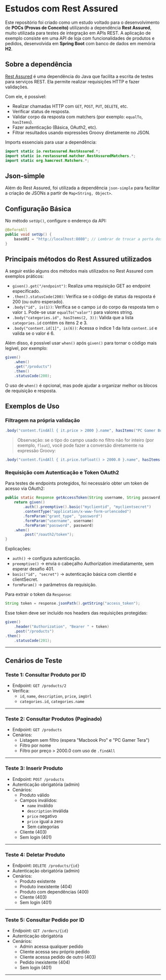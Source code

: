 
# Estudos com Rest Assured

Este repositório foi criado como um estudo voltado para o desenvolvimento de **POCs (Provas de Conceito)** utilizando a dependência **Rest Assured**, muito utilizada para testes de integração em APIs REST. A aplicação de exemplo consiste em uma API de loja com funcionalidades de produtos e pedidos, desenvolvida em **Spring Boot** com banco de dados em memória **H2**.

## Sobre a dependência

[Rest Assured](https://rest-assured.io) é uma dependência do Java que facilita a escrita de testes para serviços REST. Ela permite realizar requisições HTTP e fazer validações.

Com ele, é possível:
- Realizar chamadas HTTP com `GET`, `POST`, `PUT`, `DELETE`, etc.
- Verificar status de resposta.
- Validar corpo da resposta com matchers (por exemplo: `equalTo`, `hasItems`).
- Fazer autenticação (Básica, OAuth2, etc).
- Filtrar resultados usando expressões Groovy diretamente no JSON.

Imports essenciais para usar a dependência:
```java
import static io.restassured.RestAssured.*;
import static io.restassured.matcher.RestAssuredMatchers.*;
import static org.hamcrest.Matchers.*;
```

## Json-simple

Além do Rest Assured, foi utilizada a dependência `json-simple` para facilitar a criação de JSONs a partir de `Map<String, Object>`.

## Configuração Básica

No método `setUp()`, configure o endereço da API:

```java
@BeforeAll
public void setUp() {
    baseURI = "http://localhost:8080"; // Lembrar de trocar a porta dos testes se estiver rodandno a aplicação na 8080 e em outro projeto.
}
```

## Principais métodos do Rest Assured utilizados

A seguir estão alguns dos métodos mais utilizados no Rest Assured com exemplos práticos:

- `given().get("/endpoint")`: Realiza uma requisição GET ao endpoint especificado.
- `.then().statusCode(200)`: Verifica se o código de status da resposta é 200 (ou outro esperado).
- `.body("id", is(1))`: Verifica se o campo `id` do corpo da resposta tem o valor `1`. Pode-se usar `equalTo("valor")` para valores string.
- `.body("categories.id", hasItems(2, 3))`: Valida que a lista `categories.id` contém os itens 2 e 3.
- `.body("content.id[1]", is(6))`: Acessa o índice 1 da lista `content.id` e valida se o valor é 6.

Além disso, é possível usar `when()` após `given()` para tornar o código mais legível, por exemplo:

```java
given()
    .when()
    .get("/products")
    .then()
    .statusCode(200);
```

O uso de `when()` é opcional, mas pode ajudar a organizar melhor os blocos de requisição e resposta.


## Exemplos de Uso

### Filtragem na própria validação
```java
.body("content.findAll { it.price > 2000 }.name", hasItems("PC Gamer Boo", "PC Gamer Foo"));
```

> Observação: se o tipo do campo usado no filtro não for inteiro (por exemplo, `float`), você pode fazer a conversão diretamente na expressão Groovy:
```java
.body("content.findAll { it.price.toFloat() > 2000.0 }.name", hasItems("Produto X"));
```

### Requisição com Autenticação e Token OAuth2
Para testes de endpoints protegidos, foi necessário obter um token de acesso via OAuth2:

```java
public static Response getAccessToken(String username, String password) {
    return given()
        .auth().preemptive().basic("myclientid", "myclientsecret")
        .contentType("application/x-www-form-urlencoded")
        .formParam("grant_type", "password")
        .formParam("username", username)
        .formParam("password", password)
    .when()
        .post("/oauth2/token");
}
```

Explicações:
- `auth()` → configura autenticação.
- `preemptive()` → envia o cabeçalho Authorization imediatamente, sem esperar desafio 401.
- `basic("id", "secret")` → autenticação básica com clientId e clientSecret.
- `formParam()` → parâmetros da requisição.

Para extrair o token da `Response`:
```java
String token = response.jsonPath().getString("access_token");
```

Esse token deve ser incluído nos headers das requisições protegidas:

```java
given()
    .header("Authorization", "Bearer " + token)
    .post("/products")
.then()
    .statusCode(201);
```

---

## Cenários de Teste

### Teste 1: Consultar Produto por ID
- Endpoint: `GET /products/2`
- Verifica:
  - `id`, `name`, `description`, `price`, `imgUrl`
  - `categories.id`, `categories.name`

---

### Teste 2: Consultar Produtos (Paginado)
- Endpoint: `GET /products`
- Cenários:
  - Listagem sem filtro (espera "Macbook Pro" e "PC Gamer Tera")
  - Filtro por nome
  - Filtro por preço > 2000.0 com uso de `.findAll`

---

### Teste 3: Inserir Produto
- Endpoint: `POST /products`
- Autenticação obrigatória (admin)
- Cenários:
  - Produto válido
  - Campos inválidos:
    - `name` inválido
    - `description` inválida
    - `price` negativo
    - `price` igual a zero
    - Sem categorias
  - Cliente (403)
  - Sem login (401)

---

### Teste 4: Deletar Produto
- Endpoint: `DELETE /products/{id}`
- Autenticação obrigatória (admin)
- Cenários:
  - Produto existente
  - Produto inexistente (404)
  - Produto com dependências (400)
  - Cliente (403)
  - Sem login (401)

---

### Teste 5: Consultar Pedido por ID
- Endpoint: `GET /orders/{id}`
- Autenticação obrigatória
- Cenários:
  - Admin acessa qualquer pedido
  - Cliente acessa seu próprio pedido
  - Cliente acessa pedido de outro (403)
  - Pedido inexistente (404)
  - Sem login (401)

---